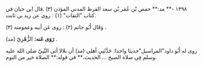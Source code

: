 ١٣٩٨ -** مد:** حفص بْن عُمَر بْن سعد القرظ المدني المؤذن (٣) .قال ابن حبان في كتاب "الثقات" (١) : روى عن زيد بن ثابت.

وَقَال أَبُو حاتم (٢) : روى عَن أبيه وعمومته (٣) .

**رَوَى عَنه:** الزُّهْرِيّ (مد) .

روى له أَبُو داود"المراسيل"حديثا واحدا: حَدَّثَنِي أهلي (مد) أن بلالا أتى النَّبِيّ صلى الله عليه وسلم فِي صلاة الصبح ... الحديث،** في قوله:** الصلاة خير من النوم.